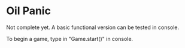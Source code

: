 # Oil Panic

Not complete yet. A basic functional version can be tested in console.

To begin a game, type in "Game.start()" in console.
